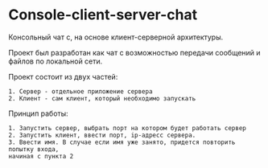 # Console-client-server-chat
Консольный чат с, на основе клиент-серверной архитектуры.

Проект был разработан как чат с возможностью передачи сообщений и 
файлов по локальной сети.

Проект состоит из двух частей: 

    1. Сервер - отдельное приложение сервера
    2. Клиент - сам клиент, который необходимо запускать

Принцип работы:

    1. Запустить сервер, выбрать порт на котором будет работать сервер
    2. Запустить клиент, ввести порт, ip-адресс сервера. 
    3. Ввести имя. В случае если имя уже занято, придется повторить попытку входа,
    начиная с пункта 2
